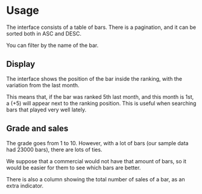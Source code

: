 # Usage

The interface consists of a table of bars. There is a pagination, and it
can be sorted both in ASC and DESC.

You can filter by the name of the bar.

## Display

The interface shows the position of the bar inside the ranking, with the
variation from the last month.

This means that, if the bar was ranked 5th last month, and this month is 1st,
a (+5) will appear next to the ranking position. This is useful when searching
bars that played very well lately.

## Grade and sales

The grade goes from 1 to 10. However, with a lot of bars (our sample data had
23000 bars), there are lots of ties.

We suppose that a commercial would not have that amount of bars, so it would be
easier for them to see which bars are better.

There is also a column showing the total number of sales of a bar, as an extra
indicator.
